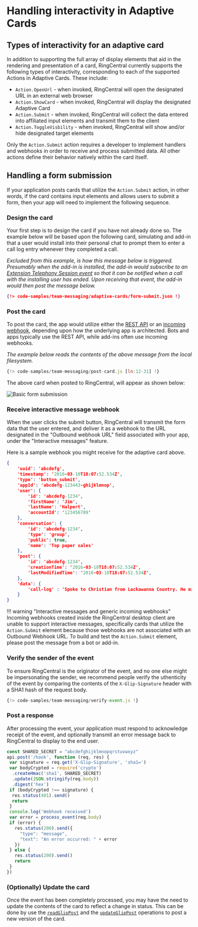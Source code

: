 # Handling interactivity in Adaptive Cards

## Types of interactivity for an adaptive card

In addition to supporting the full array of display elements that aid in the rendering and presentation of a card, RingCentral currently supports the following types of interactivity, corresponding to each of the supported Actions in Adaptive Cards. These include:

* `Action.OpenUrl` - when invoked, RingCentral will open the designated URL in an external web browser
* `Action.ShowCard` - when invoked, RingCentral will display the designated Adaptive Card 
* `Action.Submit` - when invoked, RingCentral will collect the data entered into affiliated input elements and transmit them to the client
* `Action.ToggleVisbility` - when invoked, RingCentral will show and/or hide designated target elements 

Only the `Action.Submit` action requires a developer to implement handlers and webhooks in order to receive and process submitted data. All other actions define their behavior natively within the card itself. 

## Handling a form submission

If your application posts cards that utilize the `Action.Submit` action, in other words, if the card contains input elements and allows users to submit a form, then your app will need to implement the following sequence.

### Design the card

Your first step is to design the card if you have not already done so. The example below will be based upon the following card, simulating and add-in that a user would install into their personal chat to prompt them to enter a call log entry whenever they completed a call. 

*Excluded from this example, is how this message below is triggered. Presumably when the add-in is installed, the add-in would subscribe to an [Extension Telephony Session event](https://developers.ringcentral.com/api-reference/Extension-Telephony-Sessions-Event) so that it can be notified when a call with the installing user has ended. Upon receiving that event, the add-in would then post the message below.*

```json
{!> code-samples/team-messaging/adaptive-cards/form-submit.json !}
```

### Post the card

To post the card, the app would utilize either the [REST API](../../posting/rest-api/) or an [incoming webhook](../../posting/incoming-webhook/), depending upon how the underlying app is architected. Bots and apps typically use the REST API, while add-ins often use incoming webhooks. 

*The example below reads the contents of the above message from the local filesystem.*

```js
{!> code-samples/team-messaging/post-card.js [ln:12-31] !}
```

The above card when posted to RingCentral, will appear as shown below:

![Basic form submission](../form-submit.png)

### Receive interactive message webhook

When the user clicks the submit button, RingCentral will transmit the form data that the user entered, and deliver it as a webhook to the URL designated in the "Outbound webhook URL" field associated with your app, under the "Interactive messages" feature. 

Here is a sample webhook you might receive for the adaptive card above.

```json
{
    'uuid': 'abcdefg',
    'timestamp': '2016-03-10T18:07:52.534Z',
    'type': 'button_submit',
    'appId': 'abcdefg-123443-ghijklmnop',
    'user': {
        'id': 'abcdefg-1234',
		'firstName': 'Jim',
		'lastName': 'Halpert',
		'accountId': '123456789'
    },
	'conversation': {
        'id': 'abcdefg-1234',
        'type': 'group',
        'public': true,
        'name': 'Top paper sales'
	},
	'post': {
        'id': 'abcdefg-1234',
        'creationTime': '2016-03-10T18:07:52.534Z',
        'lastModifiedTime': '2016-03-10T18:07:52.534Z',
	},
	'data': {
	    'call-log' : 'Spoke to Christian from Lackawanna Country. He might be interested in 20 reams.'
	}
}
```

!!! warning "Interactive messages and generic incoming webhooks"
    Incoming webhooks created inside the RingCentral desktop client are unable to support interactive messages, specifically cards that utilize the `Action.Submit` element because those webhooks are not associated with an Outbound Webhook URL. To build and test the `Action.Submit` element, please post the message from a bot or add-in. 

### Verify the sender of the event

To ensure RingCentral is the originator of the event, and no one else might be impersonating the sender, we recommend people verify the uthenticity of the event by comparing the contents of the `X-Glip-Signature` header with a SHA1 hash of the request body.

```js
{!> code-samples/team-messaging/verify-event.js !}
```

### Post a response

After processing the event, your application must respond to acknowledge receipt of the event, and optionally transmit an error message back to RingCentral to display to the end user. 

```js
const SHARED_SECRET = "abcdefghijklmnopqrstuvwxyz"
api.post('/hook', function (req, res) {
 var signature = req.get('X-Glip-Signature', 'sha1=')
 var bodyCrypted = require('crypto')
  .createHmac('sha1', SHARED_SECRET)
  .update(JSON.stringify(req.body))
  .digest('hex')
 if (bodyCrypted !== signature) {
  res.status(401).send()
  return
 }
 console.log('Webhook received')
 var error = process_event(req.body)
 if (error) {
   res.status(200).send({
     "type": "message",
	 "text": "An error occurred: " + error
   })
 } else {
   res.status(200).send()
   return
 }
})
```

### (Optionally) Update the card

Once the event has been completely processed, you may have the need to update the contents of the card to reflect a change in status. This can be done by use the [`readGlipPost`](https://developers.ringcentral.com/api-reference/Posts/readGlipPost) and the [`updateGlipPost`](https://developers.ringcentral.com/api-reference/Posts/patchGlipPost) operations to post a new version of the card. 



